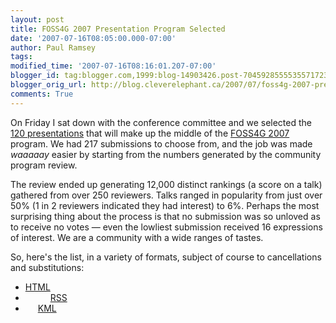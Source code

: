 ```yaml
---
layout: post
title: FOSS4G 2007 Presentation Program Selected
date: '2007-07-16T08:05:00.000-07:00'
author: Paul Ramsey
tags: 
modified_time: '2007-07-16T08:16:01.207-07:00'
blogger_id: tag:blogger.com,1999:blog-14903426.post-7045928555535571723
blogger_orig_url: http://blog.cleverelephant.ca/2007/07/foss4g-2007-presentation-program.html
comments: True
---
```


On Friday I sat down with the conference committee and we selected the [120 presentations](http://2007.foss4g.org/presentations/html.php) that will make up the middle of the [FOSS4G 2007](http://2007.foss4g.org) program.  We had 217 submissions to choose from, and the job was made *waaaaay* easier by starting from the numbers generated by the community program review.

The review ended up generating 12,000 distinct rankings (a score on a talk) gathered from over 250 reviewers.  Talks ranged in popularity from just over 50% (1 in 2 reviewers indicated they had interest) to 6%.  Perhaps the most surprising thing about the process is that no submission was so unloved as to receive no votes&nbsp;&mdash;&nbsp;even the lowliest submission received 16 expressions of interest.  We are a community with a wide ranges of tastes.

So, here's the list, in a variety of formats, subject of course to cancellations and substitutions:<ul><li>[HTML](http://2007.foss4g.org/presentations/html.php)</li><li>[<img src='http://2007.foss4g.org/news/xml.gif' border='0' width='36' height='14' align='absmiddle' />](http://2007.foss4g.org/presentations/rss.php) [RSS](http://2007.foss4g.org/presentations/rss.php)</li><li>[<img src='http://2007.foss4g.org/presentations/kml.png' border='0' width='16' height='16' align='absmiddle' />](http://2007.foss4g.org/presentations/abstracts.kml) [KML](http://2007.foss4g.org/presentations/abstracts.kml)</li></ul>